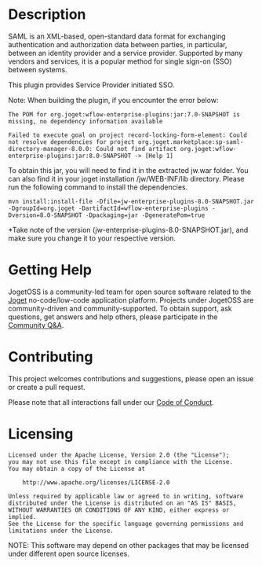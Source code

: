 # Description

SAML is an XML-based, open-standard data format for exchanging authentication and authorization data between parties, in particular, between an identity provider and a service provider.
Supported by many vendors and services, it is a popular method for single sign-on (SSO) between systems. 

This plugin provides Service Provider initiated SSO. 


Note: When building the plugin, if you encounter the error below:

    The POM for org.joget:wflow-enterprise-plugins:jar:7.0-SNAPSHOT is missing, no dependency information available

    Failed to execute goal on project record-locking-form-element: Could not resolve dependencies for project org.joget.marketplace:sp-saml-directory-manager-8.0.0: Could not find artifact org.joget:wflow-enterprise-plugins:jar:8.0-SNAPSHOT -> [Help 1]

To obtain this jar, you will need to find it in the extracted jw.war folder. You can also find it in your joget installation /jw/WEB-INF/lib directory. Please run the following command to install the dependencies.

    mvn install:install-file -Dfile=jw-enterprise-plugins-8.0-SNAPSHOT.jar -DgroupId=org.joget -DartifactId=wflow-enterprise-plugins -Dversion=8.0-SNAPSHOT -Dpackaging=jar -DgeneratePom=true
*Take note of the version (jw-enterprise-plugins-8.0-SNAPSHOT.jar), and make sure you change it to your respective version.

# Getting Help

JogetOSS is a community-led team for open source software related to the [Joget](https://www.joget.org) no-code/low-code application platform.
Projects under JogetOSS are community-driven and community-supported.
To obtain support, ask questions, get answers and help others, please participate in the [Community Q&A](https://answers.joget.org/).

# Contributing

This project welcomes contributions and suggestions, please open an issue or create a pull request.

Please note that all interactions fall under our [Code of Conduct](https://github.com/jogetoss/repo-template/blob/main/CODE_OF_CONDUCT.md).

# Licensing

    Licensed under the Apache License, Version 2.0 (the "License");
    you may not use this file except in compliance with the License.
    You may obtain a copy of the License at

        http://www.apache.org/licenses/LICENSE-2.0

    Unless required by applicable law or agreed to in writing, software
    distributed under the License is distributed on an "AS IS" BASIS,
    WITHOUT WARRANTIES OR CONDITIONS OF ANY KIND, either express or implied.
    See the License for the specific language governing permissions and
    limitations under the License.

NOTE: This software may depend on other packages that may be licensed under different open source licenses.
